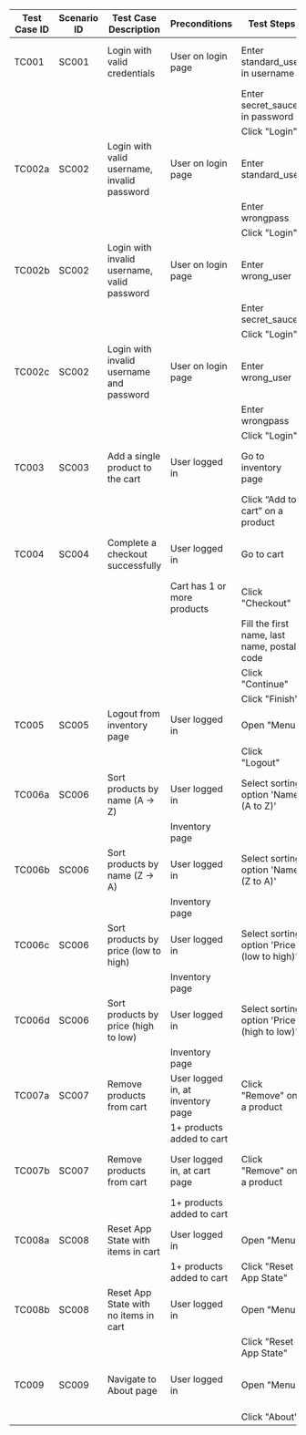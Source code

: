 | Test Case ID | Scenario ID | Test Case Description                       | Preconditions                     | Test Steps                                  | Expected Result                                | Priority | Status | Bug Traceability |
| ------------ | ----------- | ------------------------------------------- | --------------------------------- | ------------------------------------------- | ---------------------------------------------- | -------- | ------ | --------------- |
| TC001        | SC001       | Login with valid credentials                | User on login page                | Enter standard_user in username             | User redirected to inventory page              | High     | Pass   |                 |
|              |             |                                             |                                   | Enter secret_sauce in password              |                                                |          |        |                 |
|              |             |                                             |                                   | Click "Login"                               |                                                |          |        |                 |
| TC002a       | SC002       | Login with valid username, invalid password | User on login page                | Enter standard_user                         | Error message displayed, user not logged in    | High     | Pass   |                 |
|              |             |                                             |                                   | Enter wrongpass                             |                                                |          |        |                 |
|              |             |                                             |                                   | Click "Login"                               |                                                |          |        |                 |
| TC002b       | SC002       | Login with invalid username, valid password | User on login page                | Enter wrong_user                            | Error message displayed, user not logged in    | High     | Pass   |                 |
|              |             |                                             |                                   | Enter secret_sauce                          |                                                |          |        |                 |
|              |             |                                             |                                   | Click "Login"                               |                                                |          |        |                 |
| TC002c       | SC002       | Login with invalid username and password    | User on login page                | Enter wrong_user                            | Error message displayed, user not logged in    | High     | Pass   |                 |
|              |             |                                             |                                   | Enter wrongpass                             |                                                |          |        |                 |
|              |             |                                             |                                   | Click "Login"                               |                                                |          |        |                 |
| TC003        | SC003       | Add a single product to the cart            | User logged in                    | Go to inventory page                        | Product added, cart count updates              | High     | Pass   |                 |
|              |             |                                             |                                   | Click “Add to cart” on a product            |                                                |          |        |                 |
| TC004        | SC004       | Complete a checkout successfully            | User logged in                    | Go to cart                                  | Order confirmation page displayed              | High     | Pass   |                 |
|              |             |                                             | Cart has 1 or more products       | Click "Checkout"                            |                                                |          |        |                 |
|              |             |                                             |                                   | Fill the first name, last name, postal code |                                                |          |        |                 |
|              |             |                                             |                                   | Click "Continue"                            |                                                |          |        |                 |
|              |             |                                             |                                   | Click "Finish"                              |                                                |          |        |                 |
| TC005        | SC005       | Logout from inventory page                  | User logged in                    | Open "Menu"                                 | User redirected to login page                  | Medium   |        |                 |
|              |             |                                             |                                   | Click "Logout"                              |                                                |          |        |                 |
| TC006a       | SC006       | Sort products by name (A → Z)               | User logged in                    | Select sorting option 'Name (A to Z)'       | Products are sorted alphabetically from A to Z | Medium   | Pass   |                 |
|              |             |                                             | Inventory page                    |                                             |                                                |          |        |                 |
| TC006b       | SC006       | Sort products by name (Z → A)               | User logged in                    | Select sorting option 'Name (Z to A)'       | Products are sorted alphabetically from Z to A | Medium   | Pass   |                 |
|              |             |                                             | Inventory page                    |                                             |                                                |          |        |                 |
| TC006c       | SC006       | Sort products by price (low to high)        | User logged in                    | Select sorting option 'Price (low to high)' | Products are sorted by price ascending         | Medium   | Pass   |                 |
|              |             |                                             | Inventory page                    |                                             |                                                |          |        |                 |
| TC006d       | SC006       | Sort products by price (high to low)        | User logged in                    | Select sorting option 'Price (high to low)' | Products are sorted by price descending        | Medium   | Pass   |                 |
|              |             |                                             | Inventory page                    |                                             |                                                |          |        |                 |
| TC007a       | SC007       | Remove products from cart                   | User logged in, at inventory page | Click "Remove" on a product                 | Product removed, cart count updates            | Medium   | Pass   |                 |
|              |             |                                             | 1+ products added to cart         |                                             |                                                |          |        |                 |
| TC007b       | SC007       | Remove products from cart                   | User logged in, at cart page      | Click "Remove" on a product                 | Product removed, cart count updates            | Medium   | Pass   |                 |
|              |             |                                             | 1+ products added to cart         |                                             |                                                |          |        |                 |
| TC008a       | SC008       | Reset App State with items in cart          | User logged in                    | Open "Menu"                                 | All products are removed from cart             | Medium   | Pass   |                 |
|              |             |                                             | 1+ products added to cart         | Click "Reset App State"                     |                                                |          |        |                 |
| TC008b       | SC008       | Reset App State with no items in cart       | User logged in                    | Open "Menu"                                 | Nothing happens                                | Low      | Pass   |                 |
|              |             |                                             |                                   | Click "Reset App State"                     |                                                |          |        |                 |
| TC009        | SC009       | Navigate to About page                      | User logged in                    | Open "Menu"                                 | User redirected to company story               | Low      | Fail   | BUG001          |
|              |             |                                             |                                   | Click "About"                               |                                                |          |        |                 |
